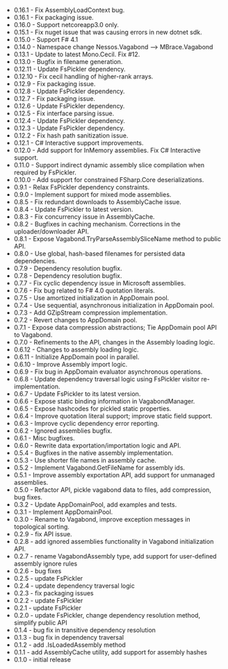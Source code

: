 * 0.16.1 - Fix AssemblyLoadContext bug.
* 0.16.1 - Fix packaging issue.
* 0.16.0 - Support netcoreapp3.0 only.
* 0.15.1 - Fix nuget issue that was causing errors in new dotnet sdk.
* 0.15.0 - Support F# 4.1
* 0.14.0 - Namespace change Nessos.Vagabond --> MBrace.Vagabond
* 0.13.1 - Update to latest Mono.Cecil. Fix #12.
* 0.13.0 - Bugfix in filename generation.
* 0.12.11 - Update FsPickler dependency.
* 0.12.10 - Fix cecil handling of higher-rank arrays.
* 0.12.9 - Fix packaging issue.
* 0.12.8 - Update FsPickler dependency.
* 0.12.7 - Fix packaging issue.
* 0.12.6 - Update FsPickler dependency.
* 0.12.5 - Fix interface parsing issue.
* 0.12.4 - Update FsPickler dependency.
* 0.12.3 - Update FsPickler dependency.
* 0.12.2 - Fix hash path sanitization issue.
* 0.12.1 - C# Interactive support improvements.
* 0.12.0 - Add support for InMemory assemblies. Fix C# Interactive support.
* 0.11.0 - Support indirect dynamic assembly slice compilation when required by FsPickler.
* 0.10.0 - Add support for constrained FSharp.Core deserializations.
* 0.9.1 - Relax FsPickler dependency constraints.
* 0.9.0 - Implement support for mixed mode assemblies.
* 0.8.5 - Fix redundant downloads to AssemblyCache issue.
* 0.8.4 - Update FsPickler to latest version.
* 0.8.3 - Fix concurrency issue in AssemblyCache.
* 0.8.2 - Bugfixes in caching mechanism. Corrections in the uploader/downloader API.
* 0.8.1 - Expose Vagabond.TryParseAssemblySliceName method to public API.
* 0.8.0 - Use global, hash-based filenames for persisted data dependencies.
* 0.7.9 - Dependency resolution bugfix.
* 0.7.8 - Dependency resolution bugfix.
* 0.7.7 - Fix cyclic dependency issue in Microsoft assemblies.
* 0.7.6 - Fix bug related to F# 4.0 quotation literals.
* 0.7.5 - Use amortized initialization in AppDomain pool.
* 0.7.4 - Use sequential, asynchronous initialization in AppDomain pool.
* 0.7.3 - Add GZipStream compression implementation.
* 0.7.2 - Revert changes to AppDomain pool.
* 0.7.1 - Expose data compression abstractions; Tie AppDomain pool API to Vagabond.
* 0.7.0 - Refinements to the API, changes in the Assembly loading logic.
* 0.6.12 - Changes to assembly loading logic.
* 0.6.11 - Initialize AppDomain pool in parallel.
* 0.6.10 - Improve Assembly import logic.
* 0.6.9 - Fix bug in AppDomain evaluator asynchronous operations.
* 0.6.8 - Update dependency traversal logic using FsPickler visitor re-implementation.
* 0.6.7 - Update FsPickler to its latest version.
* 0.6.6 - Expose static binding information in VagabondManager.
* 0.6.5 - Expose hashcodes for pickled static properties.
* 0.6.4 - Improve quotation literal support; improve static field support.
* 0.6.3 - Improve cyclic dependency error reporting.
* 0.6.2 - Ignored assemblies bugfix.
* 0.6.1 - Misc bugfixes.
* 0.6.0 - Rewrite data exportation/importation logic and API.
* 0.5.4 - Bugfixes in the native assembly implementation.
* 0.5.3 - Use shorter file names in assembly cache.
* 0.5.2 - Implement Vagabond.GetFileName for assembly ids.
* 0.5.1 - Improve assembly exportation API, add support for unmanaged assemblies.
* 0.5.0 - Refactor API, pickle vagabond data to files, add compression, bug fixes.
* 0.3.2 - Update AppDomainPool, add examples and tests.
* 0.3.1 - Implement AppDomainPool.
* 0.3.0 - Rename to Vagabond, improve exception messages in topological sorting.
* 0.2.9 - fix API issue.
* 0.2.8 - add ignored assemblies functionality in Vagabond initialization API.
* 0.2.7 - rename VagabondAssembly type, add support for user-defined assembly ignore rules
* 0.2.6 - bug fixes
* 0.2.5 - update FsPickler
* 0.2.4 - update dependency traversal logic
* 0.2.3 - fix packaging issues
* 0.2.2 - update FsPickler
* 0.2.1 - update FsPickler
* 0.2.0 - update FsPickler, change dependency resolution method, simplify public API
* 0.1.4 - bug fix in transitive dependency resolution
* 0.1.3 - bug fix in dependency traversal
* 0.1.2 - add .IsLoadedAssembly method
* 0.1.1 - add AssemblyCache utility, add support for assembly hashes
* 0.1.0 - initial release
